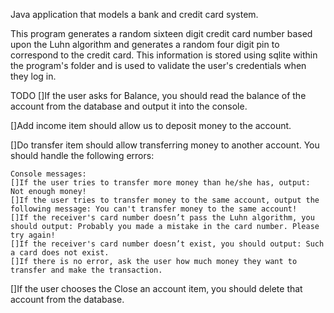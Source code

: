 Java application that models a bank and credit card system. 

This program generates a random sixteen digit credit card number based upon the Luhn algorithm and generates
a random four digit pin to correspond to the credit card. This information is stored using sqlite within
the program's folder and is used to validate the user's credentials when they log in.

TODO
[]If the user asks for Balance, you should read the balance of the account from the database and output it into the console.

[]Add income item should allow us to deposit money to the account.

[]Do transfer item should allow transferring money to another account. You should handle the following errors:

    Console messages: 
    []If the user tries to transfer more money than he/she has, output: Not enough money!
    []If the user tries to transfer money to the same account, output the following message: You can't transfer money to the same account!
    []If the receiver's card number doesn’t pass the Luhn algorithm, you should output: Probably you made a mistake in the card number. Please try again!
    []If the receiver's card number doesn’t exist, you should output: Such a card does not exist.
    []If there is no error, ask the user how much money they want to transfer and make the transaction.

[]If the user chooses the Close an account item, you should delete that account from the database.